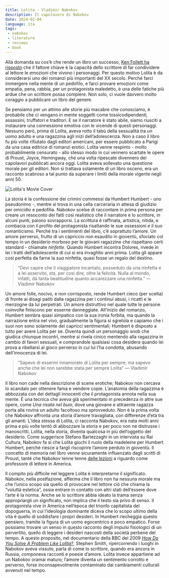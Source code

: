 ```yaml
---
title: Lolita - Vladimir Nabokov
description: Il capolavoro di Nabokov
date: 2024-02-04
language: ita
tags:
 - nabokov
 - literature
 - reviews
 - book
---
```


Alla domanda su cos’è che rende un libro un successo, [Ken Follett ha risposto](https://www.youtube.com/watch?v=1Q1NEmOZdgw) che il fattore chiave è la capacità dello scrittore di far condividere al lettore le emozioni che vivono i personaggi. Per questo motivo Lolita è da considerarsi uno dei romanzi più importanti del XX secolo. Perché farci immergere nella mente di un pedofilo, e farci provare emozioni come empatia, pena, rabbia, per un protagonista maledetto, è una delle fatiche più ardue che un scrittore possa compiere. Non solo, ci vuole davvero molto coraggio a pubblicare un libro del genere.

Se pensiamo per un attimo alle storie più macabre che conosciamo, è probabile che ci vengano in mente soggetti come tossicodipendenti, assassini, truffatori e traditori. E se il narratore è stato abile, siamo riusciti a instaurare una connessione emotiva con le vicende di questi personaggi. Nessuno però, prima di Lolita, aveva rotto il tabù della sessualità tra un uomo adulto e una ragazzina agli inizi dell’adolescenza. Non a caso il libro fu più volte rifiutato dagli editori americani, per essere pubblicato a Parigi da una casa editrice di romanzi erotici. Lolita venne respinto - molto probabilmente censurato - allo stesso modo in cui vennero scartate le opere di Proust, Joyce, Hemingway, che una volta ripescate divennero dei capolavori pubblicati ancora oggi. Lolita aveva sollevato una questione morale per gli editori. Non si trattava solamente di un libro osceno, era un racconto scabroso a tal punto da superare i limiti della morale vigente negli anni 50.

![Lolita's Movie Cover](https://upload.wikimedia.org/wikipedia/commons/thumb/c/c1/Lolita_%281962_film_poster%29.jpg/256px-Lolita_%281962_film_poster%29.jpg?20200320191304 "“Come sono riusciti a fare un film su Lolita?”, il poster del film.")

La storia è la confessione dei crimini commessi da Humbert Humbert - uno pseudonimo -, mentre si trova in una cella carceraria in attesa di giudizio per omicidio e pedofilia. Nabokov scelse di raccontare in prima persona per creare un resoconto dei fatti così realistico che il narratore e lo scrittore, in alcuni punti, paiono sovrapporsi. La scrittura è raffinata, artistica, nitida, e combacia con il profilo del protagonista risaltando le sue ossessioni e il suo romanticismo. Perché tra i sentimenti del libro, c’è soprattuto l’amore. Un amore perverso, frutto di un capriccio non esaudito in gioventù, sfociato col tempo in un desiderio morboso per le giovani ragazzine che rispettano certi standard - chiamate *ninfette*. Quando Humbert incontra Dolores, rivede in lei i tratti dell’adolescente di cui si era invaghito anni prima. Lolita gli appare così perfetta da farne la *sua* ninfetta, quasi fosse un regalo del destino.

> “Devi capire che il viaggiatore incantato, posseduto da una ninfetta e a lei asservito, sta, per così dire, oltre la felicità. Nulla al mondo, infatti, dà tanta beatitudine quanto accarezzare una ninfetta.” — Vladimir Nabokov

Un amore folle, nocivo, e non corrisposto, rende Humbert cieco (per scelta) di fronte ai disagi patiti dalla ragazzina per i continui abusi, i ricatti e le menzogne da lui perpetrati. Un amore distruttivo nel quale tutte le persone coinvolte finiscono per esserne danneggiate.
All’inizio del romanzo, Humbert sembra quasi simpatico con la sua ironia forbita, ma quando la narrazione entra nel vivo, gradualmente la figura si sgretola e capiamo che i suoi non sono solamente dei capricci sentimentali; Humbert è disposto a tutto per avere Lolita per se. Diventa quindi un personaggio snob che giudica chiunque incontri, mentre si rivela cinico mentendo alla ragazzina in cambio di favori sessuali, e comprandole qualsiasi cosa desidera quando lei prova a ribellarsi al gioco perverso in cui lui l’ha condotta, abusando dell’innocenza di lei.

> “Sapevo di essermi innamorato di Lolita per sempre; ma sapevo anche che lei non sarebbe stata per sempre Lolita” — Vladimir Nabokov

Il libro non cade nella descrizione di scene erotiche; Nabokov non cercava lo scandalo per ottenere fama e vendere copie. L’anatomia della ragazzina è abbozzata con dei dettagli innocenti che il protagonista annota nella sua mente. È una tecnica che aveva già sperimentato in precedenza in altre sue opere, come *Una risata nel buio*, dove una giovane e attraente ragazza porta alla rovina un adulto facoltoso ma sprovveduto. Non è la prima volta che Nabokov affronta una storia d’amore travagliata, con differenze d’età tra gli amanti. L’idea stessa di Lolita, ci racconta Nabokov, era nata molti anni prima e più volte tentò di abbozzare la storia e per poco non ne distrusse i manoscritti. 
Lolita, nella storia, diventa qualcosa in più dell’oggetto del desiderio. Come suggerisce Stefano Bartezzaghi in un intervista su Rai Cultura, Nabokov fa si che Lolita giochi il ruolo della madeleine per Humbert Humbert, perché riesce a fargli riscoprire l’amore perduto in gioventù. Il concetto di memoria nel libro venne sicuramente influenzato dagli scritti di Proust, tanté che Nabokov tenne tenne [delle lezioni](https://it.wikipedia.org/wiki/Lezioni_di_letteratura) a riguardo come professore di lettere in America.

Il compito più difficile nel leggere Lolita è interpretarne il significato. Nabokov, nella postfazione, afferma che il libro non ha nessuna morale ma che l’unico scopo sia quello di provocare nel lettore ciò che chiama la “voluttà estetica”, ossia entrare in contatto con altri stati dell’essere dove l’arte è la norma. Anche se lo scrittore abbia ideato la trama senza appropriargli un significato, non implica che il testo sia privo di senso. Il protagonista vive in America nell’epoca del trionfo capitalista del dopoguerra, in cui l’ideologia dominante diceva che lo scopo ultimo della vita è quello di soddisfare i propri desideri. In Humbert riecheggia questo pensiero, tramite la figura di un uomo egocentrico e poco empatico. Forse possiamo trovare un senso in questo racconto degli impulsi fisiologici di un pervertito, quello di leggere i desideri nascosti della società perbene del tempo.
A questo proposito, nel documentario della BBC del 2009 [*How Do You Solve A Problem Like Lolita?*](https://www.youtube.com/watch?v=JGnH64PU4Lk&t=179s), Stephen Smith, ripercorrendo i luoghi in Nabokov aveva vissuto, parla di come lo scrittore, quando era ancora in Russia, componeva racconti e poesie d’amore. Lolita invece appartiene ad un Nabokov oramai maturo; l’amore diventa un sentimento corrotto e perverso, forse inconsapevolmente contaminato dai cambiamenti culturali avvenuti nel tempo.